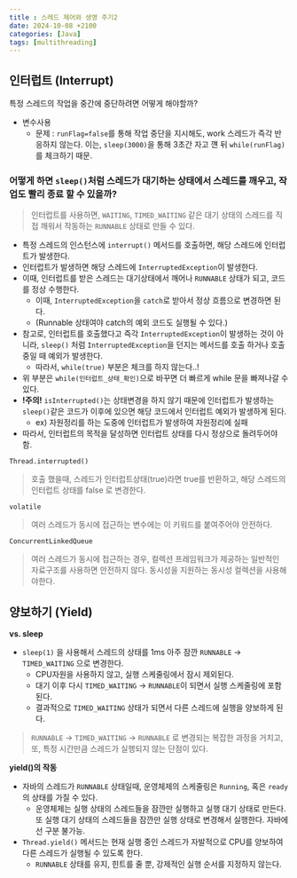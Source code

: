 ```yaml
---
title : 스레드 제어와 생명 주기2
date: 2024-10-08 +2100
categories: [Java]
tags: [multithreading]
---
```

## 인터럽트 (Interrupt)
특정 스레드의 작업을 중간에 중단하려면 어떻게 해야할까?
- 변수사용
  - 문제 : ```runFlag=false```를 통해 작업 중단을 지시해도, work 스레드가 즉각 반응하지 않는다. 이는, ```sleep(3000)```을 통해 3초간 자고 꺤 뒤 ```while(runFlag)``` 를 체크하기 때문.

### 어떻게 하면 ```sleep()```처럼 스레드가 대기하는 상태에서 스레드를 깨우고, 작업도 빨리 종료 할 수 있을까?
> 인터럽트를 사용하면, ```WAITING```, ```TIMED_WAITING``` 같은 대기 상태의 스레드를 직접 깨워서 작동하는 ```RUNNABLE``` 상태로 만들 수 있다. 

- 특정 스레드의 인스턴스에 ```interrupt()``` 메서드를 호출하면, 해당 스레드에 인터럽트가 발생한다.
- 인터럽트가 발생하면 해당 스레드에 ```InterruptedException```이 발생한다. 
- 이때, 인터럽트를 받은 스레드는 대기상태에서 깨어나 ```RUNNABLE``` 상태가 되고, 코드를 정상 수행한다. 
    - 이때, ```InterruptedException```을 ```catch```로 받아서 정상 흐름으로 변경하면 된다. 
    - (Runnable 상태여야 catch의 예외 코드도 실행될 수 있다.)
- 참고로, 인터럽트를 호출했다고 즉각 ```InterruptedException```이 발생하는 것이 아니라, ```sleep()``` 처럼 ```InterruptedException```을 던지는 메서드를 호출 하거나 호출 중일 때 예외가 발생한다. 
  - 따라서, ```while(true)``` 부분은 체크를 하지 않는다..!
- 위 부분은 ```while(인터럽트_상태_확인)```으로 바꾸면 더 빠르게 while 문을 빠져나갈 수 있다.
- **!주의!** ```isInterrupted()```는 상태변경을 하지 않기 때문에 인터럽트가 발생하는 ```sleep()```같은 코드가 이후에 있으면 해당 코드에서 인터럽트 예외가 발생하게 된다. 
  - ex) 자원정리를 하는 도중에 인터럽트가 발생하여 자원정리에 실패
- 따라서, 인터럽트의 목적을 달성하면 인터럽트 상태를 다시 정상으로 돌려두어야 함.

```Thread.interrupted()```
> 호출 했을때, 스레드가 인터럽트상태(true)라면 true를 반환하고, 해당 스레드의 인터럽트 상태를 false 로 변경한다.

```volatile```
> 여러 스레드가 동시에 접근하는 변수에는 이 키워드를 붙여주어야 안전하다.

```ConcurrentLinkedQueue```
> 여러 스레드가 동시에 접근하는 경우, 컬렉션 프레임워크가 제공하는 일반적인 자료구조를 사용하면 안전하지 않다. 동시성을 지원하는 동시성 컬렉션을 사용해야한다. 

## 양보하기 (Yield)
**vs. sleep**
- ```sleep(1)``` 을 사용해서 스레드의 상태를 1ms 아주 잠깐 ```RUNNABLE``` -> ```TIMED_WAITING``` 으로 변경한다.
  - CPU자원을 사용하지 않고, 실행 스케줄링에서 잠시 제외된다. 
  - 대기 이후 다시 ```TIMED_WAITING``` -> ```RUNNABLE```이 되면서 실행 스케줄링에 포함된다.
  - 결과적으로 ```TIMED_WAITING``` 상태가 되면서 다른 스레드에 실행을 양보하게 된다. 
> ```RUNNABLE``` -> ```TIMED_WAITING``` -> ```RUNNABLE``` 로 변경되는 복잡한 과정을 거치고, 또, 특정 시간만큼 스레드가 실행되지 않는 단점이 있다. 

**yield()의 작동**
- 자바의 스레드가 ```RUNNABLE``` 상태일때, 운영체제의 스케줄링은 ```Running```, 혹은 ```ready``` 의 상태를 가질 수 있다.
  - 운영체제는 실행 상태의 스레드들을 잠깐만 실행하고 실행 대기 상태로 만든다. 또 실행 대기 상태의 스레드들을 잠깐만 실행 상태로 변경해서 실행한다. 자바에선 구분 불가능. 
- ```Thread.yield()``` 메서드는 현재 실행 중인 스레드가 자발적으로 CPU를 양보하여 다른 스레드가 실행될 수 있도록 한다.
  - ```RUNNABLE``` 상태를 유지, 힌트를 줄 뿐, 강제적인 실행 순서를 지정하지 않는다. 


